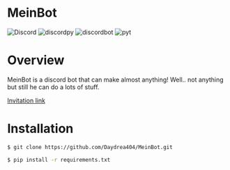 # MeinBot



![Discord](https://img.shields.io/discord/515156152066244635?style=for-the-badge&logo=discord&color=blueviolet) ![discordpy](https://img.shields.io/badge/discord-py-blueviolet?style=for-the-badge&logo=discord) ![discordbot](https://img.shields.io/badge/discord-bot-blueviolet?style=for-the-badge&logo=discord) ![pyt](https://img.shields.io/badge/python-3.7-yellow?style=for-the-badge&logo=python)

# Overview

MeinBot is a discord bot that can make almost anything! Well.. not anything but still he can do a lots of stuff.

[Invitation link][link]

# Installation

```bash
$ git clone https://github.com/Daydrea404/MeinBot.git

$ pip install -r requirements.txt
```


[link]: https://discord.com/api/oauth2/authorize?client_id=573091512066375690&permissions=8&scope=bot
